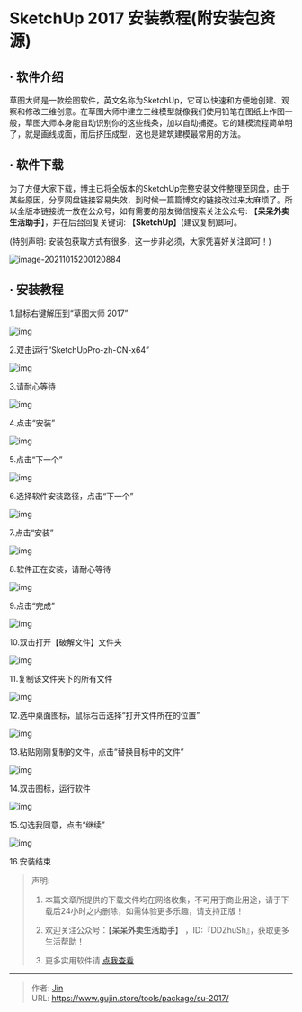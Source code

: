 # SketchUp 2017 安装教程(附安装包资源)


## · 软件介绍
草图大师是一款绘图软件，英文名称为SketchUp，它可以快速和方便地创建、观察和修改三维创意。在草图大师中建立三维模型就像我们使用铅笔在图纸上作图一般，草图大师本身能自动识别你的这些线条，加以自动捕捉。它的建模流程简单明了，就是画线成面，而后挤压成型，这也是建筑建模最常用的方法。


## · 软件下载
为了方便大家下载，博主已将全版本的SketchUp完整安装文件整理至网盘，由于某些原因，分享网盘链接容易失效，到时候一篇篇博文的链接改过来太麻烦了。所以全版本链接统一放在公众号，如有需要的朋友微信搜索关注公众号: 【**呆呆外卖生活助手**】，并在后台回复关键词: 【**SketchUp**】(建议复制)即可。

(特别声明: 安装包获取方式有很多，这一步非必须，大家凭喜好关注即可！)

![image-20211015200120884](https://img.gujin.store/img/image-20211015200120884.png)

## · 安装教程

1.鼠标右键解压到“草图大师 2017”

![img](https://img.gujin.store/img/v2-804dee430e5cfb7cc460959e23cd0251_720w.png)

2.双击运行“SketchUpPro-zh-CN-x64”

![img](https://img.gujin.store/img/v2-27f25ca0fcb32535148346347ce5aa16_720w.png)

3.请耐心等待

![img](https://img.gujin.store/img/v2-82afd7014c2fa5e1f96ae6e499f76977_720w.png)

4.点击“安装”

![img](https://img.gujin.store/img/v2-ea6c18bc20f4d2f399288cacdde00a7b_720w.png)

5.点击“下一个”

![img](https://img.gujin.store/img/v2-2a0ec0a3441dd3a48b6ff5840e302245_720w.png)

6.选择软件安装路径，点击“下一个”

![img](https://img.gujin.store/img/v2-2c33d4c891b4419becf86eb33cb27d84_720w.png)

7.点击“安装”

![img](https://img.gujin.store/img/v2-4a12af0d05f31fd13b8c1e6959c970b3_720w.png)

8.软件正在安装，请耐心等待

![img](https://img.gujin.store/img/v2-a6766fa0cff53d2c1449bcb53d0fb08b_720w.png)

9.点击“完成”

![img](https://img.gujin.store/img/v2-e16e7fc7ae6379460b60f56009454600_720w.png)

10.双击打开【破解文件】文件夹

![img](https://img.gujin.store/img/v2-ddd86969b89bb1bad361db74cee413f5_720w.png)

11.复制该文件夹下的所有文件

![img](https://img.gujin.store/img/v2-0791eb07f1b51833cb5847a22ca97d2a_720w.png)

12.选中桌面图标，鼠标右击选择“打开文件所在的位置”

![img](https://img.gujin.store/img/v2-7cd3929e0b5f77a801de7f6d0dd5d006_720w.png)

13.粘贴刚刚复制的文件，点击“替换目标中的文件”

![img](https://img.gujin.store/img/v2-9d8d6273fd77ec974a39bfdd69132f9c_720w.png)

14.双击图标，运行软件

![img](https://img.gujin.store/img/v2-ecc41dbcec228c835fe6f4f4973841db_720w.png)

15.勾选我同意，点击“继续”

![img](https://img.gujin.store/img/v2-b0de6fccd6794a8308aea6bdac4519ff_720w.png)

16.安装结束




> 声明: 
>
> 1. 本篇文章所提供的下载文件均在网络收集，不可用于商业用途，请于下载后24小时之内删除，如需体验更多乐趣，请支持正版！
>
> 2. 欢迎关注公众号：【**呆呆外卖生活助手**】 ，ID:『DDZhuSh』，获取更多生活帮助！
>
> 3. 更多实用软件请  [点我查看](/tools)

---

> 作者: [Jin](https://img.gujin.store/img/favicon.ico)  
> URL: https://www.gujin.store/tools/package/su-2017/  

